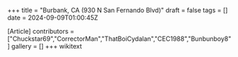 +++
title = "Burbank, CA (930 N San Fernando Blvd)"
draft = false
tags = []
date = 2024-09-09T01:00:45Z

[Article]
contributors = ["Chuckstar69","CorrectorMan","ThatBoiCydalan","CEC1988","Bunbunboy8"]
gallery = []
+++
wikitext